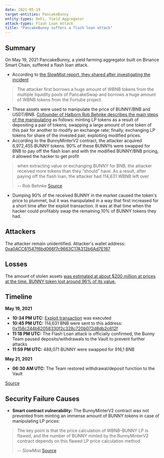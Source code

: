 ```yaml
---
date: 2021-05-19
target-entities: PancakeBunny
entity-types: DeFi, Yield Aggregator
attack-types: Flash Loan Attack
title: "PancakeBunny suffers a flash loan attack"
---
```


## Summary

On May 19, 2021 PancakeBunny, a yield farming aggregator built on Binance Smart Chain, suffered a flash loan attack. 
- According to [the SlowMist report, they shared after investigating the incident](https://slowmist.medium.com/slowmist-pancakebunny-hack-analysis-4a708e284693) 
> The attacker first borrows a huge amount of WBNB tokens from the multiple liquidity pools of PancakeSwap and borrows a huge amount of WBNB tokens from the Fortube project.
>
- These assets were used to manipulate the price of BUNNY/BNB and USDT/BNB. [Cofounder of Halborn Rob Behnke describes the main steps of the manipulating](https://www.halborn.com/blog/post/explained-the-pancakebunny-protocol-hack-may-2021) as follows: minting LP tokens as a result of depositing a pair of tokens; swapping a large amount of one token of this pair for another to modify an exchange rate; finally, exchanging LP tokens for share of the invested pair, exploiting modified prices.
- According to the BunnyMinterV2 contract, the attacker acquired 6,972,455 BUNNY tokens. 90% of these BUNNYs were swapped for BNB to pay off the flash loan and with the modified BUNNY/BNB pricing, it allowed the hacker to get profit
> when extracting value or exchanging BUNNY for BNB, the attacker received more tokens than they “should” have.  As a result, after paying off the flash loan, the attacker had 114,631 WBNB left over
>
> -- Rob Behnke
[Source](https://www.halborn.com/blog/post/explained-the-pancakebunny-protocol-hack-may-2021)
>
- Dumping 90% of the received BUNNY in the market caused the token's price to plummet, but it was manipulated in a way that first increased for a short time after the exploit transaction. It was at that time when the hacker could profitably swap the remaining 10% of BUNNY tokens they had.

## Attackers

The attacker remain unidentified. 
Attacker's wallet address:
[0xa0ACC61547f6bd066f7c9663C17A312b6Ad7E187](https://bscscan.com/address/0xa0acc61547f6bd066f7c9663c17a312b6ad7e187)

## Losses

The amount of stolen assets [was estimated at about $200 million at prices at the time. BUNNY token lost around 96% of its value.](https://cointelegraph.com/news/pancakebunny-tanks-96-following-200m-flash-loan-exploit)

## Timeline

**May 19, 2021**
- **10:34 PM UTC:** [Exploit transaction](https://bscscan.com/tx/0x897c2de73dd55d7701e1b69ffb3a17b0f4801ced88b0c75fe1551c5fcce6a979) was executed
- **10:45 PM UTC:** 114,631 BNB were sent to this address: [0x158c244b62058330f2c328c720b072d8db2c612f](https://bscscan.com/address/0x158c244b62058330f2c328c720b072d8db2c612f)
- **11:18 PM UTC:** The Flash Loan attack is officially confirmed, the Bunny Team paused deposits/withdrawals to the Vault to prevent further attacks
- **11:59 PM UTC:** 488,071 BUNNY were swapped for 916,1 BNB

**May 21, 2021**
- **06:30 AM UTC:** The Team restored withdrawal/deposit function to the Vault

[Source](https://pancakebunny.medium.com/hello-bunny-fam-a7bf0c7a07ba)

## Security Failure Causes

- **Smart contract vulnerability:** The BunnyMinterV2 contract was not prevented from minting an immense amount of BUNNY tokens in case of manipulating LP prices:
> The key point is that the price calculation of WBNB-BUNNY LP is flawed, and the number of BUNNY minted by the BunnyMinterV2 contract depends on this flawed LP price calculation method
> 
> -- SlowMist
[Source](https://slowmist.medium.com/slowmist-pancakebunny-hack-analysis-4a708e284693)
